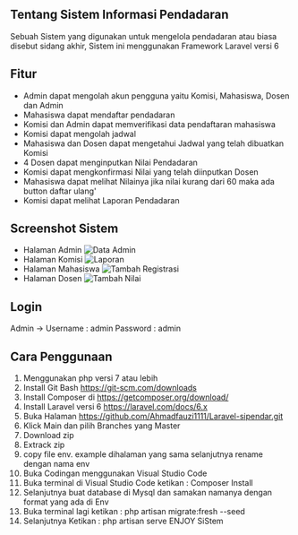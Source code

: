 ## Tentang Sistem Informasi Pendadaran

Sebuah Sistem yang digunakan untuk mengelola pendadaran atau biasa disebut sidang akhir, Sistem ini menggunakan Framework Laravel versi 6

## Fitur

- Admin dapat mengolah akun pengguna yaitu Komisi, Mahasiswa, Dosen dan Admin
- Mahasiswa dapat mendaftar pendadaran
- Komisi dan Admin dapat memverifikasi data pendaftaran mahasiswa
- Komisi dapat mengolah jadwal
- Mahasiswa dan Dosen dapat mengetahui Jadwal yang telah dibuatkan Komisi
- 4 Dosen dapat menginputkan Nilai Pendadaran
- Komisi dapat mengkonfirmasi Nilai yang telah diinputkan Dosen
- Mahasiswa dapat melihat Nilainya jika nilai kurang dari 60 maka ada button daftar ulang'
- Komisi dapat melihat Laporan Pendadaran

## Screenshot Sistem
- Halaman Admin
![Data Admin](https://user-images.githubusercontent.com/74946394/100169460-2440ef80-2ef6-11eb-8849-49719b440e64.PNG)
- Halaman Komisi
![Laporan](https://user-images.githubusercontent.com/74946394/100169636-84d02c80-2ef6-11eb-831b-2fd6f86106ce.PNG)
- Halaman Mahasiswa
![Tambah Registrasi](https://user-images.githubusercontent.com/74946394/100169600-72ee8980-2ef6-11eb-840b-e0ba3a9e149b.PNG)
- Halaman Dosen
![Tambah Nilai](https://user-images.githubusercontent.com/74946394/100169563-5eaa8c80-2ef6-11eb-94f6-23038b880f78.PNG)

## Login 
Admin -> Username : admin
         Password : admin
         
## Cara Penggunaan
1. Menggunakan php versi 7 atau lebih
2. Install Git Bash https://git-scm.com/downloads
2. Install Composer di https://getcomposer.org/download/
3. Install Laravel versi 6 https://laravel.com/docs/6.x
4. Buka Halaman https://github.com/Ahmadfauzi1111/Laravel-sipendar.git
5. Klick Main dan pilih Branches yang Master
6. Download zip
7. Extrack zip
8. copy file env. example dihalaman yang sama selanjutnya rename dengan nama env 
9. Buka Codingan menggunakan Visual Studio Code
10. Buka terminal di Visual Studio Code ketikan : Composer Install
11. Selanjutnya buat database di Mysql dan samakan namanya dengan format yang ada di Env
12. Buka terminal lagi ketikan : php artisan migrate:fresh --seed
13. Selanjutnya Ketikan : php artisan serve
ENJOY SiStem



